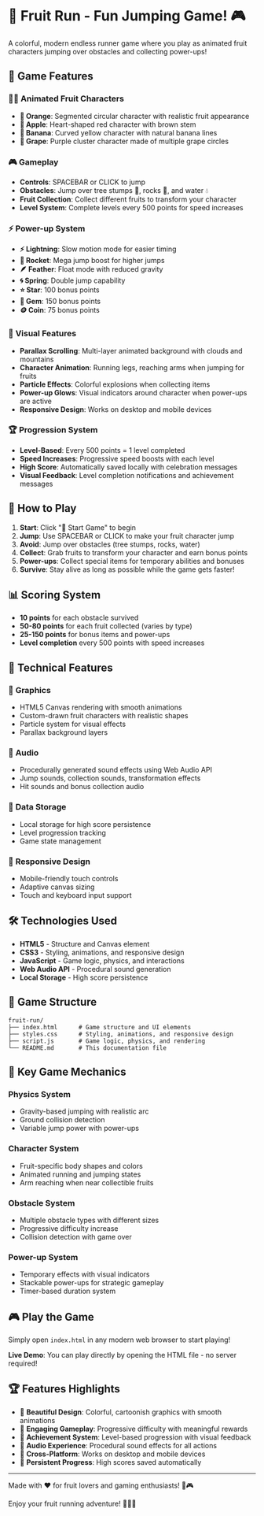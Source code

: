 # 🍊 Fruit Run - Fun Jumping Game! 🎮

A colorful, modern endless runner game where you play as animated fruit characters jumping over obstacles and collecting power-ups!

## 🎯 Game Features

### 🏃‍♂️ **Animated Fruit Characters**
- **🍊 Orange**: Segmented circular character with realistic fruit appearance
- **🍎 Apple**: Heart-shaped red character with brown stem
- **🍌 Banana**: Curved yellow character with natural banana lines
- **🍇 Grape**: Purple cluster character made of multiple grape circles

### 🎮 **Gameplay**
- **Controls**: SPACEBAR or CLICK to jump
- **Obstacles**: Jump over tree stumps 🌳, rocks 🗿, and water 💧
- **Fruit Collection**: Collect different fruits to transform your character
- **Level System**: Complete levels every 500 points for speed increases

### ⚡ **Power-up System**
- **⚡ Lightning**: Slow motion mode for easier timing
- **🚀 Rocket**: Mega jump boost for higher jumps
- **🪶 Feather**: Float mode with reduced gravity
- **🌀 Spring**: Double jump capability
- **⭐ Star**: 100 bonus points
- **💎 Gem**: 150 bonus points
- **🪙 Coin**: 75 bonus points

### 🎨 **Visual Features**
- **Parallax Scrolling**: Multi-layer animated background with clouds and mountains
- **Character Animation**: Running legs, reaching arms when jumping for fruits
- **Particle Effects**: Colorful explosions when collecting items
- **Power-up Glows**: Visual indicators around character when power-ups are active
- **Responsive Design**: Works on desktop and mobile devices

### 🏆 **Progression System**
- **Level-Based**: Every 500 points = 1 level completed
- **Speed Increases**: Progressive speed boosts with each level
- **High Score**: Automatically saved locally with celebration messages
- **Visual Feedback**: Level completion notifications and achievement messages

## 🚀 How to Play

1. **Start**: Click "🚀 Start Game" to begin
2. **Jump**: Use SPACEBAR or CLICK to make your fruit character jump
3. **Avoid**: Jump over obstacles (tree stumps, rocks, water)
4. **Collect**: Grab fruits to transform your character and earn bonus points
5. **Power-ups**: Collect special items for temporary abilities and bonuses
6. **Survive**: Stay alive as long as possible while the game gets faster!

## 📊 Scoring System

- **10 points** for each obstacle survived
- **50-80 points** for each fruit collected (varies by type)
- **25-150 points** for bonus items and power-ups
- **Level completion** every 500 points with speed increases

## 🎪 Technical Features

### 🎨 **Graphics**
- HTML5 Canvas rendering with smooth animations
- Custom-drawn fruit characters with realistic shapes
- Particle system for visual effects
- Parallax background layers

### 🎵 **Audio**
- Procedurally generated sound effects using Web Audio API
- Jump sounds, collection sounds, transformation effects
- Hit sounds and bonus collection audio

### 💾 **Data Storage**
- Local storage for high score persistence
- Level progression tracking
- Game state management

### 📱 **Responsive Design**
- Mobile-friendly touch controls
- Adaptive canvas sizing
- Touch and keyboard input support

## 🛠 Technologies Used

- **HTML5** - Structure and Canvas element
- **CSS3** - Styling, animations, and responsive design
- **JavaScript** - Game logic, physics, and interactions
- **Web Audio API** - Procedural sound generation
- **Local Storage** - High score persistence

## 🎯 Game Structure

```
fruit-run/
├── index.html      # Game structure and UI elements
├── styles.css      # Styling, animations, and responsive design
├── script.js       # Game logic, physics, and rendering
└── README.md       # This documentation file
```

## 🌟 Key Game Mechanics

### Physics System
- Gravity-based jumping with realistic arc
- Ground collision detection
- Variable jump power with power-ups

### Character System
- Fruit-specific body shapes and colors
- Animated running and jumping states
- Arm reaching when near collectible fruits

### Obstacle System
- Multiple obstacle types with different sizes
- Progressive difficulty increase
- Collision detection with game over

### Power-up System
- Temporary effects with visual indicators
- Stackable power-ups for strategic gameplay
- Timer-based duration system

## 🎮 Play the Game

Simply open `index.html` in any modern web browser to start playing!

**Live Demo**: You can play directly by opening the HTML file - no server required!

## 🏆 Features Highlights

- 🎨 **Beautiful Design**: Colorful, cartoonish graphics with smooth animations
- 🎪 **Engaging Gameplay**: Progressive difficulty with meaningful rewards
- 🎯 **Achievement System**: Level-based progression with visual feedback
- 🎵 **Audio Experience**: Procedural sound effects for all actions
- 📱 **Cross-Platform**: Works on desktop and mobile devices
- 💾 **Persistent Progress**: High scores saved automatically

---

Made with ❤️ for fruit lovers and gaming enthusiasts! 🍊🎮

Enjoy your fruit running adventure! 🏃‍♂️💨
